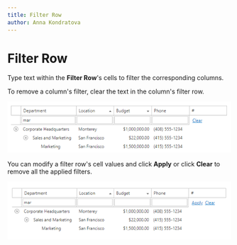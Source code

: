 ```yaml
---
title: Filter Row
author: Anna Kondratova
---
```


# Filter Row
Type text within the **Filter Row**'s cells to filter the corresponding columns.

To remove a column's filter, clear the text in the column's filter row. 

![TreeList_AutoFilterRow](../../../images/tree-list-filter-row-auto.png)



You can modify a filter row's cell values and click **Apply** or click **Clear** to remove all the applied filters.

![TreeList-FilterRowApply](../../../images/tree-list-filter-row-apply.png)

